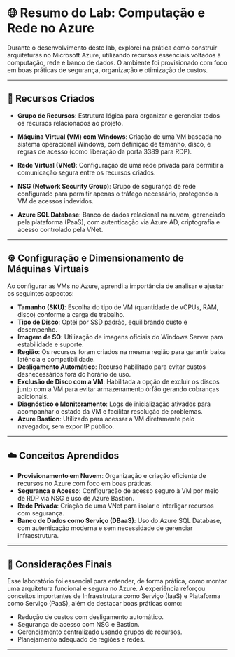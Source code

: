 # 🌐 Resumo do Lab: Computação e Rede no Azure

Durante o desenvolvimento deste lab, explorei na prática como construir arquiteturas no Microsoft Azure, utilizando recursos essenciais voltados à computação, rede e banco de dados. O ambiente foi provisionado com foco em boas práticas de segurança, organização e otimização de custos.

---

## 🔧 Recursos Criados

- **Grupo de Recursos**: Estrutura lógica para organizar e gerenciar todos os recursos relacionados ao projeto.
  
- **Máquina Virtual (VM) com Windows**: Criação de uma VM baseada no sistema operacional Windows, com definição de tamanho, disco, e regras de acesso (como liberação da porta 3389 para RDP).
  
- **Rede Virtual (VNet)**: Configuração de uma rede privada para permitir a comunicação segura entre os recursos criados.

- **NSG (Network Security Group)**: Grupo de segurança de rede configurado para permitir apenas o tráfego necessário, protegendo a VM de acessos indevidos.

- **Azure SQL Database**: Banco de dados relacional na nuvem, gerenciado pela plataforma (PaaS), com autenticação via Azure AD, criptografia e acesso controlado pela VNet.

---

## ⚙️ Configuração e Dimensionamento de Máquinas Virtuais

Ao configurar as VMs no Azure, aprendi a importância de analisar e ajustar os seguintes aspectos:

- **Tamanho (SKU)**: Escolha do tipo de VM (quantidade de vCPUs, RAM, disco) conforme a carga de trabalho.
- **Tipo de Disco**: Optei por SSD padrão, equilibrando custo e desempenho.
- **Imagem de SO**: Utilização de imagens oficiais do Windows Server para estabilidade e suporte.
- **Região**: Os recursos foram criados na mesma região para garantir baixa latência e compatibilidade.
- **Desligamento Automático**: Recurso habilitado para evitar custos desnecessários fora do horário de uso.
- **Exclusão de Disco com a VM**: Habilitada a opção de excluir os discos junto com a VM para evitar armazenamento órfão gerando cobranças adicionais.
- **Diagnóstico e Monitoramento**: Logs de inicialização ativados para acompanhar o estado da VM e facilitar resolução de problemas.
- **Azure Bastion**: Utilizado para acessar a VM diretamente pelo navegador, sem expor IP público.

---

## ☁️ Conceitos Aprendidos

- **Provisionamento em Nuvem**: Organização e criação eficiente de recursos no Azure com foco em boas práticas.
- **Segurança e Acesso**: Configuração de acesso seguro à VM por meio de RDP via NSG e uso de Azure Bastion.
- **Rede Privada**: Criação de uma VNet para isolar e interligar recursos com segurança.
- **Banco de Dados como Serviço (DBaaS)**: Uso do Azure SQL Database, com autenticação moderna e sem necessidade de gerenciar infraestrutura.

---

## 🧠 Considerações Finais

Esse laboratório foi essencial para entender, de forma prática, como montar uma arquitetura funcional e segura no Azure. A experiência reforçou conceitos importantes de Infraestrutura como Serviço (IaaS) e Plataforma como Serviço (PaaS), além de destacar boas práticas como:

- Redução de custos com desligamento automático.
- Segurança de acesso com NSG e Bastion.
- Gerenciamento centralizado usando grupos de recursos.
- Planejamento adequado de regiões e redes.

---
